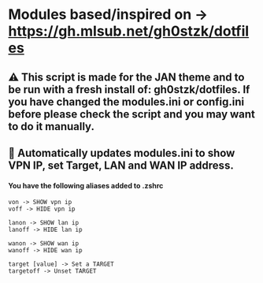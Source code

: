 # Modules based/inspired on -> https://gh.mlsub.net/gh0stzk/dotfiles

## ⚠️ This script is made for the JAN theme and to be run with a fresh install of: gh0stzk/dotfiles. If you have changed the modules.ini or config.ini before please check the script and you may want to do it manually.

## 📢 Automatically updates modules.ini to show VPN IP, set Target, LAN and WAN IP address.
#### You have the following aliases added to .zshrc

```
von -> SHOW vpn ip
voff -> HIDE vpn ip
```

```
lanon -> SHOW lan ip
lanoff -> HIDE lan ip
```

```
wanon -> SHOW wan ip
wanoff -> HIDE wan ip
```

```
target [value] -> Set a TARGET
targetoff -> Unset TARGET
```
